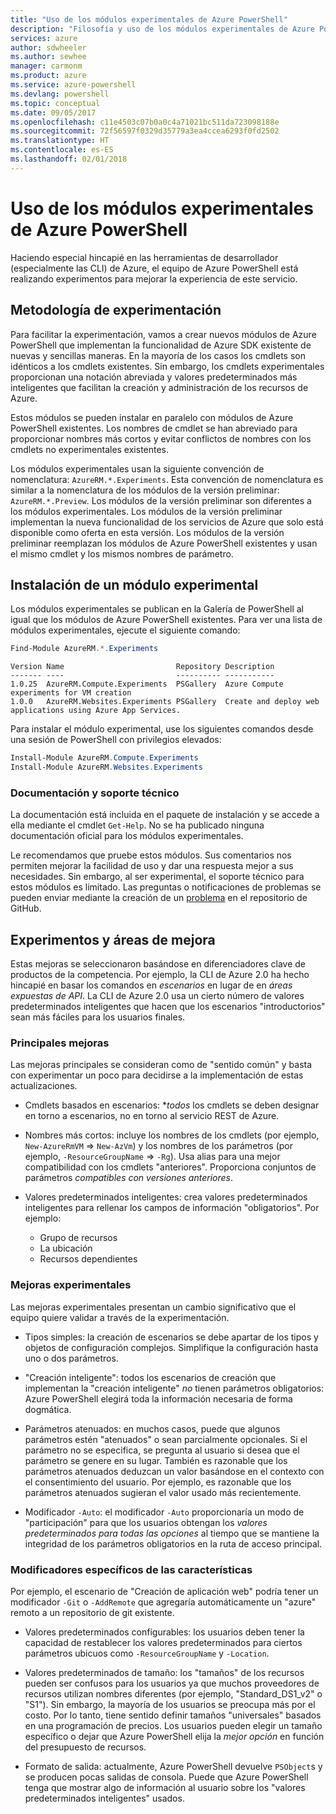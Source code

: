 ```yaml
---
title: "Uso de los módulos experimentales de Azure PowerShell"
description: "Filosofía y uso de los módulos experimentales de Azure PowerShell."
services: azure
author: sdwheeler
ms.author: sewhee
manager: carmonm
ms.product: azure
ms.service: azure-powershell
ms.devlang: powershell
ms.topic: conceptual
ms.date: 09/05/2017
ms.openlocfilehash: c11e4503c07b0a0c4a71021bc511da723098188e
ms.sourcegitcommit: 72f56597f0329d35779a3ea4ccea6293f0fd2502
ms.translationtype: HT
ms.contentlocale: es-ES
ms.lasthandoff: 02/01/2018
---
```

# <a name="using-experimental-azure-powershell-modules"></a>Uso de los módulos experimentales de Azure PowerShell

Haciendo especial hincapié en las herramientas de desarrollador (especialmente las CLI) de Azure, el equipo de Azure PowerShell está realizando experimentos para mejorar la experiencia de este servicio.

## <a name="experimentation-methodology"></a>Metodología de experimentación

Para facilitar la experimentación, vamos a crear nuevos módulos de Azure PowerShell que implementan la funcionalidad de Azure SDK existente de nuevas y sencillas maneras. En la mayoría de los casos los cmdlets son idénticos a los cmdlets existentes. Sin embargo, los cmdlets experimentales proporcionan una notación abreviada y valores predeterminados más inteligentes que facilitan la creación y administración de los recursos de Azure.

Estos módulos se pueden instalar en paralelo con módulos de Azure PowerShell existentes. Los nombres de cmdlet se han abreviado para proporcionar nombres más cortos y evitar conflictos de nombres con los cmdlets no experimentales existentes.

Los módulos experimentales usan la siguiente convención de nomenclatura: `AzureRM.*.Experiments`. Esta convención de nomenclatura es similar a la nomenclatura de los módulos de la versión preliminar: `AzureRM.*.Preview`. Los módulos de la versión preliminar son diferentes a los módulos experimentales. Los módulos de la versión preliminar implementan la nueva funcionalidad de los servicios de Azure que solo está disponible como oferta en esta versión. Los módulos de la versión preliminar reemplazan los módulos de Azure PowerShell existentes y usan el mismo cmdlet y los mismos nombres de parámetro.

## <a name="how-to-install-an-experimental-module"></a>Instalación de un módulo experimental

Los módulos experimentales se publican en la Galería de PowerShell al igual que los módulos de Azure PowerShell existentes. Para ver una lista de módulos experimentales, ejecute el siguiente comando:

```powershell
Find-Module AzureRM.*.Experiments
```

```Output
Version Name                         Repository Description
------- ----                         ---------- -----------
1.0.25  AzureRM.Compute.Experiments  PSGallery  Azure Compute experiments for VM creation
1.0.0   AzureRM.Websites.Experiments PSGallery  Create and deploy web applications using Azure App Services.
```

Para instalar el módulo experimental, use los siguientes comandos desde una sesión de PowerShell con privilegios elevados:

```powershell
Install-Module AzureRM.Compute.Experiments
Install-Module AzureRM.Websites.Experiments
```

### <a name="documentation-and-support"></a>Documentación y soporte técnico

La documentación está incluida en el paquete de instalación y se accede a ella mediante el cmdlet `Get-Help`. No se ha publicado ninguna documentación oficial para los módulos experimentales.

Le recomendamos que pruebe estos módulos. Sus comentarios nos permiten mejorar la facilidad de uso y dar una respuesta mejor a sus necesidades. Sin embargo, al ser experimental, el soporte técnico para estos módulos es limitado. Las preguntas o notificaciones de problemas se pueden enviar mediante la creación de un [problema](https://github.com/Azure/azure-powershell/issues) en el repositorio de GitHub.

## <a name="experiments-and-areas-of-improvement"></a>Experimentos y áreas de mejora

Estas mejoras se seleccionaron basándose en diferenciadores clave de productos de la competencia. Por ejemplo, la CLI de Azure 2.0 ha hecho hincapié en basar los comandos en _escenarios_ en lugar de en _áreas expuestas de API_.
La CLI de Azure 2.0 usa un cierto número de valores predeterminados inteligentes que hacen que los escenarios "introductorios" sean más fáciles para los usuarios finales.

### <a name="core-improvements"></a>Principales mejoras

Las mejoras principales se consideran como de "sentido común" y basta con experimentar un poco para decidirse a la implementación de estas actualizaciones.

- Cmdlets basados en escenarios: **todos* los cmdlets se deben designar en torno a escenarios, no en torno al servicio REST de Azure.

- Nombres más cortos: incluye los nombres de los cmdlets (por ejemplo, `New-AzureRmVM` => `New-AzVm`) y los nombres de los parámetros (por ejemplo, `-ResourceGroupName` => `-Rg`). Usa alias para una mejor compatibilidad con los cmdlets "anteriores". Proporciona conjuntos de parámetros _compatibles con versiones anteriores_.

- Valores predeterminados inteligentes: crea valores predeterminados inteligentes para rellenar los campos de información "obligatorios". Por ejemplo: 
  - Grupo de recursos
  - La ubicación
  - Recursos dependientes

### <a name="experimental-improvements"></a>Mejoras experimentales

Las mejoras experimentales presentan un cambio significativo que el equipo quiere validar a través de la experimentación.

- Tipos simples: la creación de escenarios se debe apartar de los tipos y objetos de configuración complejos. Simplifique la configuración hasta uno o dos parámetros.

- "Creación inteligente": todos los escenarios de creación que implementan la "creación inteligente" _no_ tienen parámetros obligatorios: Azure PowerShell elegirá toda la información necesaria de forma dogmática.

- Parámetros atenuados: en muchos casos, puede que algunos parámetros estén "atenuados" o sean parcialmente opcionales. Si el parámetro no se especifica, se pregunta al usuario si desea que el parámetro se genere en su lugar. También es razonable que los parámetros atenuados deduzcan un valor basándose en el contexto con el consentimiento del usuario.
  Por ejemplo, es razonable que los parámetros atenuados sugieran el valor usado más recientemente.

- Modificador `-Auto`: el modificador `-Auto` proporcionaría un modo de "participación" para que los usuarios obtengan los _valores predeterminados para todas las opciones_ al tiempo que se mantiene la integridad de los parámetros obligatorios en la ruta de acceso principal.

### <a name="feature-specific-switches"></a>Modificadores específicos de las características

Por ejemplo, el escenario de "Creación de aplicación web" podría tener un modificador `-Git` o `-AddRemote` que agregaría automáticamente un "azure" remoto a un repositorio de git existente.

- Valores predeterminados configurables: los usuarios deben tener la capacidad de restablecer los valores predeterminados para ciertos parámetros ubicuos como `-ResourceGroupName` y `-Location`.

- Valores predeterminados de tamaño: los "tamaños" de los recursos pueden ser confusos para los usuarios ya que muchos proveedores de recursos utilizan nombres diferentes (por ejemplo, "Standard\_DS1\_v2" o "S1"). Sin embargo, la mayoría de los usuarios se preocupa más por el costo. Por lo tanto, tiene sentido definir tamaños "universales" basados en una programación de precios. Los usuarios pueden elegir un tamaño específico o dejar que Azure PowerShell elija la _mejor opción_ en función del presupuesto de recursos.

- Formato de salida: actualmente, Azure PowerShell devuelve `PSObject`s y se producen pocas salidas de consola. Puede que Azure PowerShell tenga que mostrar algo de información al usuario sobre los "valores predeterminados inteligentes" usados.
